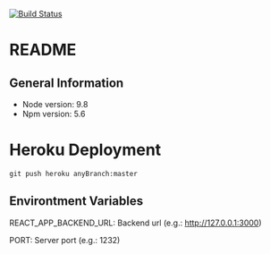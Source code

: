 [![Build Status](https://travis-ci.com/Cr0s4k/GiftOfCharityFront.svg?branch=master)](https://travis-ci.com/Cr0s4k/GiftOfCharityFront)
# README
## General Information
- Node version: 9.8
- Npm version: 5.6

# Heroku Deployment
    git push heroku anyBranch:master
    
## Environtment Variables
REACT_APP_BACKEND_URL: Backend url (e.g.: http://127.0.0.1:3000)

PORT: Server port (e.g.: 1232)